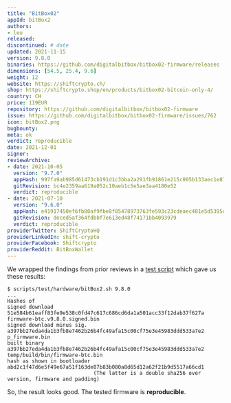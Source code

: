 ```yaml
---
title: "BitBox02"
appId: bitBox2
authors:
- leo
released: 
discontinued: # date
updated: 2021-11-15
version: 9.8.0
binaries: https://github.com/digitalbitbox/bitbox02-firmware/releases
dimensions: [54.5, 25.4, 9.6]
weight: 12
website: https://shiftcrypto.ch/
shop: https://shiftcrypto.shop/en/products/bitbox02-bitcoin-only-4/
country: CH
price: 119EUR
repository: https://github.com/digitalbitbox/bitbox02-firmware
issue: https://github.com/digitalbitbox/bitbox02-firmware/issues/762
icon: bitBox2.png
bugbounty: 
meta: ok
verdict: reproducible
date: 2021-12-01
signer: 
reviewArchive:
- date: 2021-10-05
  version: "9.7.0"
  appHash: 997fa9ab985d61473cb191d1c3bba2a291fb91861e215c005b133aec1e87d493
  gitRevision: bc4e2359aa619a052c10aeb1c5e5ae3aa4180e52
  verdict: reproducible
- date: 2021-07-10
  version: "9.6.0"
  appHash: e41917450ef6fb80af9fbe8f85478973763fe593c23cdeaec481e5d5395dd3b9
  gitRevision: deced5af364fdbbf7e613ed48f74171bb4093979
  verdict: reproducible
providerTwitter: ShiftCryptoHQ
providerLinkedIn: shift-crypto
providerFacebook: Shiftcrypto
providerReddit: BitBoxWallet
---
```



We wrapped the findings from prior reviews in a
[test script](https://gitlab.com/walletscrutiny/walletScrutinyCom/-/blob/master/scripts/test/hardware/bitBox2.sh)
which gave us these results:

```
$ scripts/test/hardware/bitBox2.sh 9.8.0
...
Hashes of
signed download             51e584b61eaff83fe9e538c0fd47c617c686cd6da1a501acc33f12dab37f627a  firmware-btc.v9.8.0.signed.bin
signed download minus sig.  a397bb27eda4da1b3fb8e7462b26b4fc49afa15c00cf75e3e45983ddd533a7e2  p_firmware.bin
built binary                a397bb27eda4da1b3fb8e7462b26b4fc49afa15c00cf75e3e45983ddd533a7e2  temp/build/bin/firmware-btc.bin
hash as shown in bootloader abd2c1f47d6e5f49e67a51f163de87b83b080a8d65d12a62f21b9d5517a66cd1
                            (The latter is a double sha256 over version, firmware and padding)
```

So, the result looks good. The tested firmware is **reproducible**.
